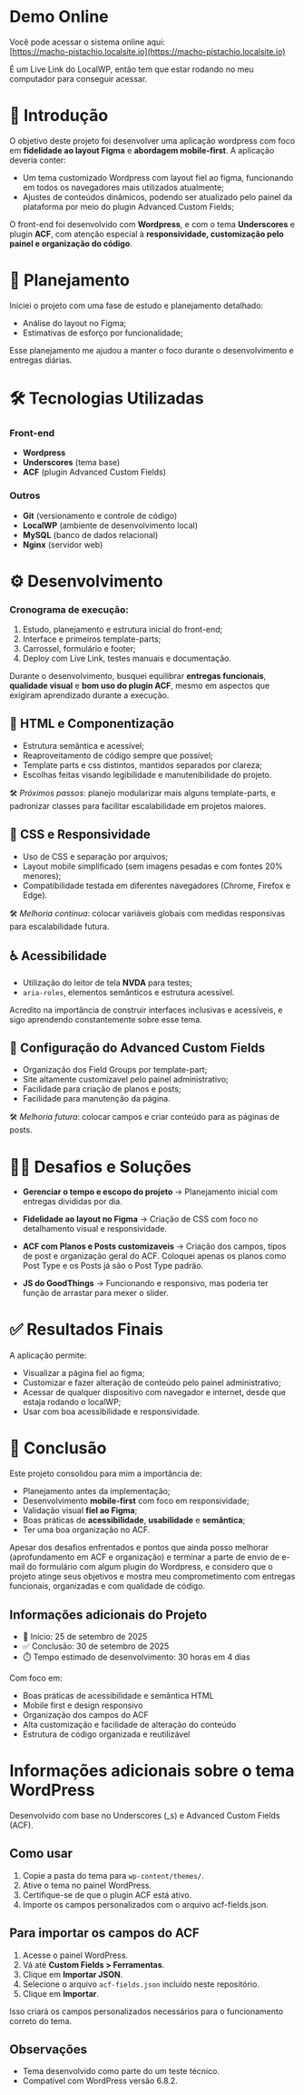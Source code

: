 # Demo Online

Você pode acessar o sistema online aqui:  
[https://macho-pistachio.localsite.io](https://macho-pistachio.localsite.io)

É um Live Link do LocalWP, então tem que estar rodando no meu computador para conseguir acessar.

# 📌 Introdução

O objetivo deste projeto foi desenvolver uma aplicação wordpress com foco em **fidelidade ao layout Figma** e **abordagem mobile-first**. A aplicação deveria conter:

- Um tema customizado Wordpress com layout fiel ao figma, funcionando em todos os navegadores mais utilizados atualmente;
- Ajustes de conteúdos dinâmicos, podendo ser atualizado pelo painel da plataforma por meio do plugin Advanced Custom Fields;

O front-end foi desenvolvido com **Wordpress**, e com o tema **Underscores** e plugin **ACF**, com atenção especial à **responsividade, customização pelo painel e organização do código**.

# 🧠 Planejamento

Iniciei o projeto com uma fase de estudo e planejamento detalhado:

- Análise do layout no Figma;
- Estimativas de esforço por funcionalidade;

Esse planejamento me ajudou a manter o foco durante o desenvolvimento e entregas diárias.

# 🛠 Tecnologias Utilizadas

### Front-end

- **Wordpress**
- **Underscores** (tema base)
- **ACF** (plugin Advanced Custom Fields)

### Outros

- **Git** (versionamento e controle de código)
- **LocalWP** (ambiente de desenvolvimento local)
- **MySQL** (banco de dados relacional)
- **Nginx** (servidor web)

# ⚙️ Desenvolvimento

### Cronograma de execução:

1. Estudo, planejamento e estrutura inicial do front-end;
2. Interface e primeiros template-parts;
3. Carrossel, formulário e footer;
4. Deploy com Live Link, testes manuais e documentação.

Durante o desenvolvimento, busquei equilibrar **entregas funcionais**, **qualidade visual** e **bom uso do plugin ACF**, mesmo em aspectos que exigiram aprendizado durante a execução.

## 📐 HTML e Componentização

- Estrutura semântica e acessível;
- Reaproveitamento de código sempre que possível;
- Template parts e css distintos, mantidos separados por clareza;
- Escolhas feitas visando legibilidade e manutenibilidade do projeto.

🛠️ _Próximos passos_: planejo modularizar mais alguns template-parts, e padronizar classes para facilitar escalabilidade em projetos maiores.

## 🎨 CSS e Responsividade

- Uso de CSS e separação por arquivos;
- Layout mobile simplificado (sem imagens pesadas e com fontes 20% menores);
- Compatibilidade testada em diferentes navegadores (Chrome, Firefox e Edge).

🛠️ _Melhoria contínua_: colocar variáveis globais com medidas responsivas para escalabilidade futura.

## ♿ Acessibilidade

- Utilização do leitor de tela **NVDA** para testes;
- `aria-roles`, elementos semânticos e estrutura acessível.

Acredito na importância de construir interfaces inclusivas e acessíveis, e sigo aprendendo constantemente sobre esse tema.

## 🔧 Configuração do Advanced Custom Fields

- Organização dos Field Groups por template-part;
- Site altamente customizavel pelo painel administrativo;
- Facilidade para criação de planos e posts;
- Facilidade para manutenção da página.

🛠️ _Melhoria futura_: colocar campos e criar conteúdo para as páginas de posts.

# 🧗‍♂️ Desafios e Soluções

- **Gerenciar o tempo e escopo do projeto**
  → Planejamento inicial com entregas divididas por dia.

- **Fidelidade ao layout no Figma**
  → Criação de CSS com foco no detalhamento visual e responsividade.

- **ACF com Planos e Posts customizaveis**
  → Criação dos campos, tipos de post e organização geral do ACF. Coloquei apenas os planos como Post Type e os Posts já são o Post Type padrão.

- **JS do GoodThings**
  → Funcionando e responsivo, mas poderia ter função de arrastar para mexer o slider.

# ✅ Resultados Finais

A aplicação permite:

- Visualizar a página fiel ao figma;
- Customizar e fazer alteração de conteúdo pelo painel administrativo;
- Acessar de qualquer dispositivo com navegador e internet, desde que estaja rodando o localWP;
- Usar com boa acessibilidade e responsividade.

# 🧾 Conclusão

Este projeto consolidou para mim a importância de:

- Planejamento antes da implementação;
- Desenvolvimento **mobile-first** com foco em responsividade;
- Validação visual **fiel ao Figma**;
- Boas práticas de **acessibilidade**, **usabilidade** e **semântica**;
- Ter uma boa organização no ACF.

Apesar dos desafios enfrentados e pontos que ainda posso melhorar (aprofundamento em ACF e organização) e terminar a parte de envio de e-mail do formulário com algum plugin do Wordpress, e considero que o projeto atinge seus objetivos e mostra meu comprometimento com entregas funcionais, organizadas e com qualidade de código.

## Informações adicionais do Projeto

- 📅 Início: 25 de setembro de 2025
- ✅ Conclusão: 30 de setembro de 2025
- ⏱️ Tempo estimado de desenvolvimento: 30 horas em 4 dias

Com foco em:

- Boas práticas de acessibilidade e semântica HTML
- Mobile first e design responsivo
- Organização dos campos do ACF
- Alta customização e facilidade de alteração do conteúdo
- Estrutura de código organizada e reutilizável

# Informações adicionais sobre o tema WordPress

Desenvolvido com base no Underscores (_s) e Advanced Custom Fields (ACF).

## Como usar

1. Copie a pasta do tema para `wp-content/themes/`.
2. Ative o tema no painel WordPress.
3. Certifique-se de que o plugin ACF está ativo.
4. Importe os campos personalizados com o arquivo acf-fields.json.

## Para importar os campos do ACF

1. Acesse o painel WordPress.
2. Vá até **Custom Fields > Ferramentas**.
3. Clique em **Importar JSON**.
4. Selecione o arquivo `acf-fields.json` incluído neste repositório.
5. Clique em **Importar**.

Isso criará os campos personalizados necessários para o funcionamento correto do tema.

## Observações

- Tema desenvolvido como parte do um teste técnico.
- Compatível com WordPress versão 6.8.2.